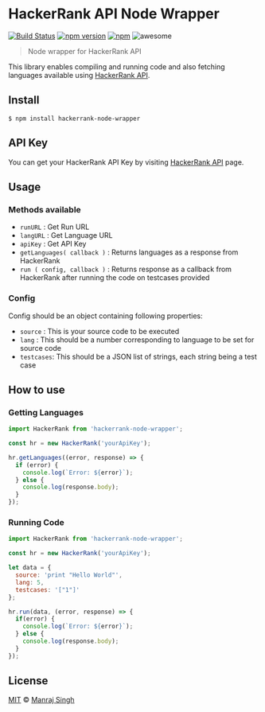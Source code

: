 # HackerRank API Node Wrapper
[![Build Status](https://travis-ci.org/ManrajGrover/HackerRank-Node-Wrapper.svg?branch=master)](https://travis-ci.org/ManrajGrover/HackerRank-Node-Wrapper) [![npm version](https://badge.fury.io/js/hackerrank-node-wrapper.svg)](https://www.npmjs.com/package/hackerrank-node-wrapper) [![npm](https://img.shields.io/npm/dt/hackerrank-node-wrapper.svg?maxAge=2592000?style=flat-square)](https://www.npmjs.com/package/hackerrank-node-wrapper) ![awesome](https://img.shields.io/badge/awesome-yes-green.svg)

> Node wrapper for HackerRank API

This library enables compiling and running code and also fetching languages available using [HackerRank API](https://www.hackerrank.com/api/docs).

## Install

```
$ npm install hackerrank-node-wrapper
```

## API Key

You can get your HackerRank API Key by visiting [HackerRank API](https://www.hackerrank.com/api/docs) page.

## Usage

### Methods available

* `runURL` : Get Run URL
* `langURL` : Get Language URL
* `apiKey` : Get API Key
* `getLanguages( callback )` : Returns languages as a response from HackerRank
* `run ( config, callback )` : Returns response as a callback from HackerRank after running the code on testcases provided

### Config

Config should be an object containing following properties:

* `source` : This is your source code to be executed
* `lang` : This should be a number corresponding to language to be set for source code
* `testcases`: This should be a JSON list of strings, each string being a test case

## How to use

### Getting Languages

```javascript
import HackerRank from 'hackerrank-node-wrapper';

const hr = new HackerRank('yourApiKey');

hr.getLanguages((error, response) => {
  if (error) {
    console.log(`Error: ${error}`);
  } else {
    console.log(response.body);
  }
});
```

### Running Code

```javascript
import HackerRank from 'hackerrank-node-wrapper';

const hr = new HackerRank('yourApiKey');

let data = {
  source: 'print "Hello World"',
  lang: 5,
  testcases: '["1"]'
};

hr.run(data, (error, response) => {
  if(error) {
    console.log(`Error: ${error}`);
  } else {
    console.log(response.body);
  }
});
```

## License

[MIT](https://github.com/ManrajGrover/HackerRank-Node-Wrapper/blob/master/LICENSE) © [Manraj Singh](https://github.com/ManrajGrover)
